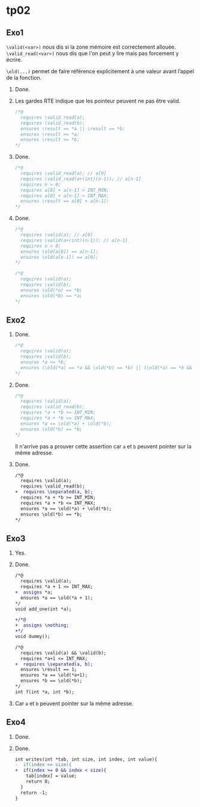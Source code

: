 # tp02

## Exo1

`\valid(<var>)` nous dis si la zone mémoire est correctement allouée.
`\valid_read(<var>)` nous dis que l'on peut y lire mais pas forcement y écrire.

`\old(...)` permet de faire référence explicitement à une valeur avant l’appel de la fonction.

1. Done.
2. Les gardes RTE indique que les pointeur peuvent ne pas être valid.

    ```c
    /*@
      requires \valid_read(a);
      requires \valid_read(b);
      ensures \result == *a || \result == *b;
      ensures \result >= *a;
      ensures \result >= *b;
    */
    ```

3. Done.

    ```c
    /*@
      requires \valid_read(a); // a[0]
      requires \valid_read(a+(int)(n-1)); // a[n-1]
      requires n > 0;
      requires a[0] + a[n-1] > INT_MIN;
      requires a[0] + a[n-1] < INT_MAX;
      ensures \result == a[0] + a[n-1];
    */
    ```

4. Done.

    ```c
    /*@
      requires \valid(a); // a[0]
      requires \valid(a+(int)(n-1)); // a[n-1]
      requires n > 0;
      ensures \old(a[0]) == a[n-1];
      ensures \old(a[n-1]) == a[0];
    */
    ```

    ```c
    /*@
      requires \valid(a);
      requires \valid(b);
      ensures \old(*a) == *b;
      ensures \old(*b) == *a;
    */
   ```

## Exo2

1. Done.

    ```c
    /*@
      requires \valid(a);
      requires \valid(b);
      ensures *a <= *b;
      ensures (\old(*a) == *a && \old(*b) == *b) || (\old(*a) == *b && \old(*b) == *a);
    */
    ```

2. Done.

    ```c
    /*@
      requires \valid(a);
      requires \valid_read(b);
      requires *a + *b >= INT_MIN;
      requires *a + *b <= INT_MAX;
      ensures *a == \old(*a) + \old(*b);
      ensures \old(*b) == *b;
    */
    ```

    Il n'arrive pas a prouver cette assertion car `a` et `b` peuvent pointer sur la même adresse.

3. Done.

    ```diff
    /*@
      requires \valid(a);
      requires \valid_read(b);
    +  requires \separated(a, b);
      requires *a + *b >= INT_MIN;
      requires *a + *b <= INT_MAX;
      ensures *a == \old(*a) + \old(*b);
      ensures \old(*b) == *b;
    */
    ```

## Exo3

1. Yes.
2. Done.

    ```diff
    /*@
      requires \valid(a);
      requires *a + 1 <= INT_MAX;
    +  assigns *a;
      ensures *a == \old(*a + 1);
    */
    void add_one(int *a);

    +/*@
    +  assigns \nothing;
    +*/
    void dummy();

    /*@
      requires \valid(a) && \valid(b);
      requires *a+1 <= INT_MAX;
    +  requires \separated(a, b);
      ensures \result == 1;
      ensures *a == \old(*a+1);
      ensures *b == \old(*b);
    */
    int f(int *a, int *b);
    ```

3. Car `a` et `b` peuvent pointer sur la même adresse.

## Exo4

1. Done.
2. Done.

    ```diff
    int writes(int *tab, int size, int index, int value){
    -  if(index <= size){
    +  if(index >= 0 && index < size){
        tab[index] = value;
        return 0;
      }
      return -1;
    }
    ```
